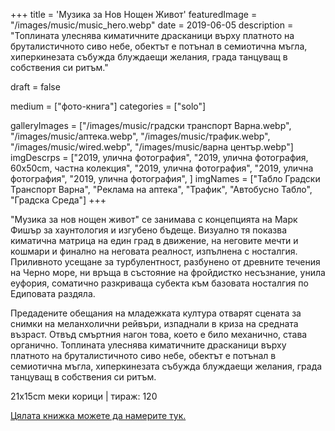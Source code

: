 +++
title = 'Музика за Нов Нощен Живот'
featuredImage = "/images/music/music_hero.webp"
date = 2019-06-05
description = "Топлината улеснява киматичните драсканици върху платното на бруталистичното сиво небе, обектът е потънал в семиотична мъгла, хиперкинезата събужда блуждаещи желания, града танцуващ в собствения си ритъм."

draft = false

medium = ["фото-книга"]
categories = ["solo"]

galleryImages = ["/images/music/градски транспорт Варна.webp", "/images/music/аптека.webp", "/images/music/трафик.webp", "/images/music/wired.webp", "/images/music/варна център.webp"]
imgDescrps = ["2019, улична фотография", "2019, улична фотография, 60x50cm, частна колекция", "2019, улична фотография", "2019, улична фотография", "2019, улична фотография", ]
imgNames = ["Табло Градски Транспорт Варна", "Реклама на аптека", "Трафик", "Автобусно Табло", "Градска Среда"]
+++

"Музика за нов нощен живот" се занимава с концепцията на Марк Фишър за хаунтология и изгубено бъдеще. Визуално тя показва киматична матрица на един град в движение, на неговите мечти и кошмари и финално на неговата реалност, изпълнена с носталгия. Приливното усещане за турбулентност, разбунено от древните течения на Черно море, ни връща в състояние на фройдистко несъзнание, унила еуфория, соматично разкриваща субекта към базовата носталгия по Едиповата раздяла.

Предадените обещания на младежката култура отварят сцената за снимки на меланхолични рейвъри, изпаднали в криза на средната възраст. Отвъд смъртния нагон това, което е било механично, става органично. Топлината улеснява киматичните драсканици върху платното на бруталистичното сиво небе, обектът е потънал в семиотична мъгла, хиперкинезата събужда блуждаещи желания, града танцуващ в собствения си ритъм.

21x15cm меки корици | тираж: 120

[Цялата книжка можете да намерите тук.](https://ia801908.us.archive.org/5/items/mnnf_web/mnnf_web.pdf)